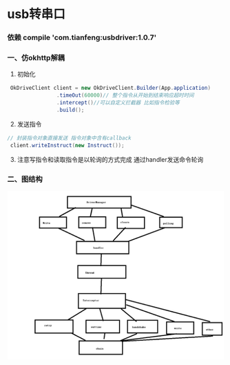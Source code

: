 # usb转串口

### **依赖 compile 'com.tianfeng:usbdriver:1.0.7'**

### **一、仿okhttp解耦**
1. 初始化
```java
 OkDriveClient client = new OkDriveClient.Builder(App.application)
                .timeOut(60000)// 整个指令从开始到结束响应超时时间
                .intercept()//可以自定义拦截器 比如指令检验等
                .build();
```
2. 发送指令
```java
// 封装指令对象直接发送 指令对象中含有callback
 client.writeInstruct(new Instruct());
```

3. 注意写指令和读取指令是以轮询的方式完成 通过handler发送命令轮询

### **二、图结构**
![  ](https://github.com/TF27674569/UsbDrive/blob/master/driver.png)  
